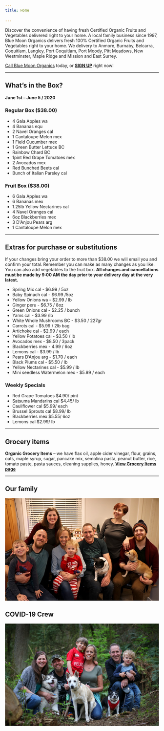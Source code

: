 ```yaml
---
title: Home

---
```

Discover the convenience of having fresh Certified Organic Fruits and Vegetables delivered right to your home. A local family business since 1997, Blue Moon Organics delivers fresh 100% Certified Organic Fruits and Vegetables right to your home. We delivery to Anmore, Burnaby, Belcarra, Coquitlam, Langley, Port Coquitlam, Port Moody, Pitt Meadows, New Westminster, Maple Ridge and Mission and East Surrey.

[Call Blue Moon Organics](/contact) today, or [**SIGN UP**](/sign-up) right now!

***

## What’s in the Box?

#### **June 1st – June 5 / 2020**

### Regular Box ($38.00)

* 4 Gala Apples  wa
* 4 Bananas  equ
* 2 Navel Oranges cal
* 1 Cantaloupe Melon  mex
* 1 Field Cucumber  mex
* 1 Green Butter Lettuce  BC
* Rainbow Chard  BC
* 1pint Red Grape Tomatoes  mex
* 2 Avocados mex
* Red Bunched Beets  cal
* Bunch of Italian Parsley  cal

### Fruit Box ($38.00)

* 6 Gala Apples wa
* 6 Bananas mex
* 1.25lb Yellow Nectarines  cal
* 4 Navel Oranges cal
* 6oz Blackberries mex
* 3 D'Anjou Pears  arg
* 1 Cantaloupe Melon  mex

***

## Extras for purchase or substitutions

If your changes bring your order to more than $38.00 we will email you and confirm your total. Remember you can make as many changes as you like. You can also add vegetables to the fruit box. **All changes and cancellations must be made by 9:00 AM the day prior to your delivery day at the very latest.**

* Spring Mix cal  -  $6.99 / 5oz
* Baby Spinach cal  -  $6.99 /5oz
* Yellow Onions wa -  $2.99 / lb
* Ginger  peru -  $6.75 / 8oz
* Green Onions cal -  $2.25 / bunch
* Yams  cal -  $3.99 /lb
* White Whole Mushrooms BC -  $3.50 / 227gr
* Carrots cal -  $5.99 / 2lb bag
* Artichoke cal -  $2.99 / each
* Yellow Potatoes cal -  $3.50 / lb
* Avocados mex -  $8.50 / 3pack
* Blackberries mex -  4.99 / 6oz
* Lemons cal -  $3.99 / lb
* Pears D’Anjou arg -  $1.70 / each
* Black Plums cal - $5.50 / lb
* Yellow Nectarines cal - $5.99 / lb
* Mini seedless Watermelon mex - $5.99 / each

### Weekly Specials

* Red Grape Tomatoes $4.90/ pint
* Satsuma Mandarins cal $4.45/ lb
* Cauliflower cal $5.99/ each
* Brussel Sprouts cal $8.99/ lb
* Blackberries mex $5.55/ 6oz
* Lemons cal $2.99/ lb

***

## Grocery items

**Organic Grocery Items** – we have flax oil, apple cider vinegar, flour, grains, oats, maple syrup, sugar, pancake mix, semolina pasta, peanut butter, rice, tomato paste, pasta sauces, cleaning supplies, honey. [**View Grocery Items page**](/groceries)

***

## Our family

![Our family.](./uploads/IMG_1376-copy.jpg "Our family")

## COVID-19 Crew

![COVID-19 crew.](./uploads/covid.jpg "COVID-19 crew")